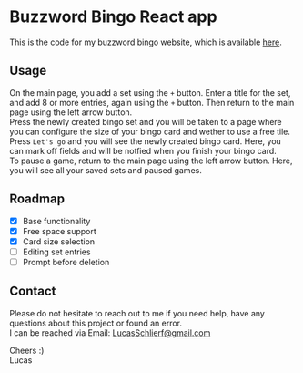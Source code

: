 # Buzzword Bingo React app

This is the code for my buzzword bingo website, which is available [here](https://bs-bingo.vercel.app).

## Usage

On the main page, you add a set using the `+` button. Enter a title for the set, and add 8 or more entries, again using the `+` button. Then return to the main page using the left arrow button.  
Press the newly created bingo set and you will be taken to a page where you can configure the size of your bingo card and wether to use a free tile. Press `Let's go` and you will see the newly created bingo card. Here, you can mark off fields and will be notfied when you finish your bingo card.  
To pause a game, return to the main page using the left arrow button. Here, you will see all your saved sets and paused games.

## Roadmap

- [x] Base functionality
- [x] Free space support
- [x] Card size selection
- [ ] Editing set entries
- [ ] Prompt before deletion

## Contact

Please do not hesitate to reach out to me if you need help, have any questions about this project or found an error.  
I can be reached via Email: [LucasSchlierf@gmail.com](mailto:LucasSchlierf@gmail.com)

Cheers :)  
Lucas
